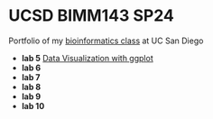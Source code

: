 # UCSD BIMM143 SP24

Portfolio of my [bioinformatics class](https://bioboot.github.io/bimm143_S24/) at UC San Diego 

- **lab 5** [Data Visualization with ggplot](https://github.com/abcdelsa/bimm143/blob/main/lab%205/lab5.pdf)
- **lab 6**
- **lab 7**
- **lab 8**
- **lab 9**
- **lab 10**
